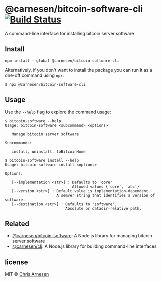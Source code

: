 # @carnesen/bitcoin-software-cli [![Build Status](https://travis-ci.com/carnesen/bitcoin-software-cli.svg?branch=master)](https://travis-ci.com/carnesen/bitcoin-software-cli)
A command-line interface for installing bitcoin server software

## Install
```
npm install --global @carnesen/bitcoin-software-cli
```

Alternatively, if you don't want to install the package you can run it as a one-off command using `npx`:
```
$ npx @carnesen/bitcoin-software-cli
```

## Usage
Use the `--help` flag to explore the command usage:

```
$ bitcoin-software --help
Usage: bitcoin-software <subcommand> <options>

   Manage bitcoin server software

Subcommands:

   install, uninstall, toBitcoinHome
```

```
$ bitcoin-software install --help
Usage: bitcoin-software install <options>

Options:

   [--implementation <str>] : Defaults to 'core'
                              Allowed values {'core', 'abc'}
   [--version <str>] : Default value is implementation-dependent.
                       A semver string that identifies a version of software.
   [--destination <str>] : Defaults to 'software'.
                           Absolute or datadir-relative path.
```

## Related
- [@carnesen/bitcoin-software](https://github.com/carnesen/bitcoin-software): A Node.js library for managing bitcoin server software
- [@carnesen/cli](https://github.com/carnesen/cli): A Node.js library for building command-line interfaces

## license

MIT © [Chris Arnesen](https://www.carnesen.com)
